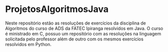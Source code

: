 # ProjetosAlgoritmosJava
Neste repositório estão as resoluções de exercícios da disciplina de Algoritmos do curso de ADS da FATEC Ipiranga resolvidos em Java. O curso é ministrado em C, possuo um repositório com as resoluções na linguagem solicitada pelo professor além de outro com os mesmos exercícios resolvidos em Python. 
